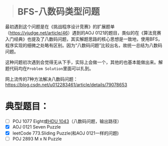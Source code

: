 > # BFS-八数码类型问题

最初遇到这个问题是在《挑战程序设计竞赛》的扩展题单（<https://vjudge.net/article/46>）遇到的AOJ 0121的题目，类似的在《算法竞赛入门经典》也提及了八数码问题，其实解题思路的核心思想是一致地，使用BFS，程序实现的细微之处略有区别。因为“八数码问题”比较出名，故统一总结为八数码问题。

这种问题初次遇到会觉得无从下手，实际上会做一个，其他的也基本能做出来。解题代码均在`Problem Solution`里面可以扎到。

网上流传的7种方法解决八数码问题：<https://blog.csdn.net/u012283461/article/details/79078653>

# 典型题目：

- [ ] POJ 1077 Eight或[HDU 1043](https://www.cnblogs.com/sky-stars/p/11216007.html)（八数码问题，输出路径）
- [x] AOJ 0121 Seven Puzzle
- [x] leetCode 773.Sliding Puzzle(和AOJ 0121一样的问题)
- [ ] POJ 2893 M x N Puzzle